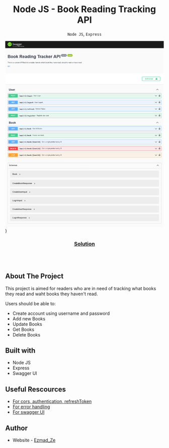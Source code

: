 # <h1 align="center">**Node JS - Book Reading Tracking API**</h1>

<p align="center"><code>Node JS</code>, <code>Express</code></p>

![Node JS](screenshots/Swagger%20UI.png))

<div align="center">
  <h3>
    <!-- <a href="#" color="white">
    <a href="https://sore-plum-haddock-tam.cyclic.app/" color="white">
      Docs
    </a>
    <span> | </span> -->
    <a href="https://github.com/Ezmad-Ze/Book-API-with-Node-JS">
      Solution
    </a>
  </h3>
</div>

<br/>
<br/>

## About The Project

This project is aimed for readers who are in need of tracking what books they read and waht books they haven't read.

Users should be able to:

- Create account using username and password
- Add new Books
- Update Books
- Get Books
- Delete Books

## Built with

- Node JS
- Express
- Swagger UI

## Useful Rescources

- [For cors, authentication, refreshToken](https://github.com/gitdagray/refresh_token_rotation)
- [For error handling](https://github.com/john-smilga/node-express-course/tree/main/06.5-jobster-api)
- [For swagger UI](https://levelup.gitconnected.com/how-to-add-swagger-ui-to-existing-node-js-and-express-js-project-2c8bad9364ce)

## Author

- Website - [Ezmad_Ze](https://ezmad.pages.dev/)
